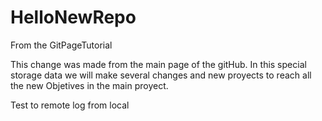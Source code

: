 # HelloNewRepo
From the GitPageTutorial

This change was made from the main page of the gitHub. In this special storage data we will make several changes and new proyects to reach all the new Objetives in the main proyect.

Test to remote log from local
